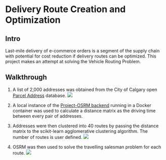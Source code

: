 # Delivery Route Creation and Optimization

## Intro

Last-mile delivery of e-commerce orders is a segment of the supply chain with potential for cost reduction if delivery routes can be optimized. This project makes an attempt at solving the Vehicle Routing Problem.

## Walkthrough

1. A list of 2,000 addresses was obtained from the City of Calgary open [Parcel Address](https://data.calgary.ca/Base-Maps/Parcel-Address/9zvu-p8uz) database.
![](./output/figures/source_data.png)

2. A local instance of the [Project-OSRM backend](https://github.com/Project-OSRM/osrm-backend) running in a Docker container was used to calculate a distance matrix as the driving time between every pair of addresses.

3. Addresses were then clustered into 40 routes by passing the distance matrix to the scikit-learn agglomerative clustering algorithm. The number of routes is user defined.
![](./output/figures/clustered.png)

4. OSRM was then used to solve the travelling salesman problem for each route.
![](./output/figures/routes.png)